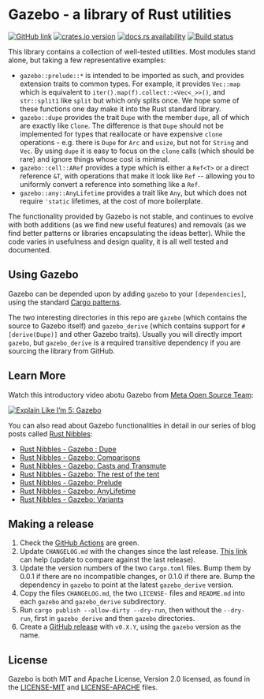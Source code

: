# Gazebo - a library of Rust utilities

[![GitHub link](https://img.shields.io/badge/GitHub-facebookincubator%2Fgazebo-blue.svg)](https://github.com/facebookincubator/gazebo)
[![crates.io version](https://img.shields.io/crates/v/gazebo.svg)](https://crates.io/crates/gazebo)
[![docs.rs availability](https://img.shields.io/docsrs/gazebo?label=docs.rs)](https://docs.rs/gazebo/)
[![Build status](https://img.shields.io/github/workflow/status/facebookincubator/gazebo/ci.svg)](https://github.com/facebookincubator/gazebo/actions)

This library contains a collection of well-tested utilities. Most modules stand alone, but taking a few representative examples:

* `gazebo::prelude::*` is intended to be imported as such, and provides extension traits to common types. For example, it provides `Vec::map` which is equivalent to `iter().map(f).collect::<Vec<_>>()`, and `str::split1` like `split` but which only splits once. We hope some of these functions one day make it into the Rust standard library.
* `gazebo::dupe` provides the trait `Dupe` with the member `dupe`, all of which are exactly like `Clone`. The difference is that `Dupe` should not be implemented for types that reallocate or have expensive `clone` operations - e.g. there is `Dupe` for `Arc` and `usize`, but not for `String` and `Vec`. By using `dupe` it is easy to focus on the `clone` calls (which should be rare) and ignore things whose cost is minimal.
* `gazebo::cell::ARef` provides a type which is either a `Ref<T>` or a direct reference `&T`, with operations that make it look like `Ref` -- allowing you to uniformly convert a reference into something like a `Ref`.
* `gazebo::any::AnyLifetime` provides a trait like `Any`, but which does not require `'static` lifetimes, at the cost of more boilerplate.

The functionality provided by Gazebo is not stable, and continues to evolve with both additions (as we find new useful features) and removals (as we find better patterns or libraries encapsulating the ideas better). While the code varies in usefulness and design quality, it is all well tested and documented.

## Using Gazebo

Gazebo can be depended upon by adding `gazebo` to your `[dependencies]`, using the standard [Cargo patterns](https://doc.rust-lang.org/cargo/reference/specifying-dependencies.html).

The two interesting directories in this repo are `gazebo` (which contains the source to Gazebo itself) and `gazebo_derive` (which contains support for `#[derive(Dupe)]` and other Gazebo traits). Usually you will directly import `gazebo`, but `gazebo_derive` is a required transitive dependency if you are sourcing the library from GitHub.

## Learn More 

Watch this introductory video abotu Gazebo from [Meta Open Source Team](https://opensource.facebook.com/):

[![Explain Like I’m 5: Gazebo](https://img.youtube.com/vi/pQJkx9HL_04/0.jpg)](https://www.youtube.com/watch?v=OsrBYHIYCYk)

You can also read about Gazebo functionalities in detail in our series of blog posts called [Rust Nibbles](https://developers.facebook.com/blog/?q=Rust+Nibbles):

* [Rust Nibbles - Gazebo : Dupe](https://developers.facebook.com/blog/post/2021/07/06/rust-nibbles-gazebo-dupe/)
* [Rust Nibbles - Gazebo: Comparisons](https://developers.facebook.com/blog/post/2021/07/27/rust-nibbles-gazebo-comparisons/)
* [Rust Nibbles - Gazebo: Casts and Transmute](https://developers.facebook.com/blog/post/2021/08/03/rust-nibbles-gazebo-casts-transmute/)
* [Rust Nibbles - Gazebo: The rest of the tent](https://developers.facebook.com/blog/post/2021/08/10/rust-nibbles-gazebo-rest-of-tent/)
* [Rust Nibbles - Gazebo: Prelude](https://developers.facebook.com/blog/post/2021/06/29/rust-nibbles-gazebo-prelude/)
* [Rust Nibbles - Gazebo: AnyLifetime](https://developers.facebook.com/blog/post/2021/07/20/rust-nibbles-gazebo-any-lifetime/)
* [Rust Nibbles - Gazebo: Variants](https://developers.facebook.com/blog/post/2021/07/13/rust-nibbles-gazebo-variants)

## Making a release

1. Check the [GitHub Actions](https://github.com/facebookincubator/gazebo/actions) are green.
2. Update `CHANGELOG.md` with the changes since the last release. [This link](https://github.com/facebookincubator/gazebo/compare/v0.1.0...main) can help (update to compare against the last release).
3. Update the version numbers of the two `Cargo.toml` files. Bump them by 0.0.1 if there are no incompatible changes, or 0.1.0 if there are. Bump the dependency in `gazebo` to point at the latest `gazebo_derive` version.
4. Copy the files `CHANGELOG.md`, the two `LICENSE-` files and `README.md` into each `gazebo` and `gazebo_derive` subdirectory.
5. Run `cargo publish --allow-dirty --dry-run`, then without the `--dry-run`, first in `gazebo_derive` and then `gazebo` directories.
6. Create a [GitHub release](https://github.com/facebookincubator/gazebo/releases/new) with `v0.X.Y`, using the `gazebo` version as the name.

## License

Gazebo is both MIT and Apache License, Version 2.0 licensed, as found in the [LICENSE-MIT](LICENSE-MIT) and [LICENSE-APACHE](LICENSE-APACHE) files.
